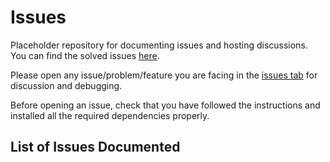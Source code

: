 # Issues

Placeholder repository for documenting issues and hosting discussions. You can find the solved issues [here](https://github.com/CDNS-Team/cyberbot-issues/issues?q=is%3Aissue+is%3Aclosed).

Please open any issue/problem/feature you are facing in the [issues tab](https://github.com/CDNS-Team/cyberbot-issues/issues) for discussion and debugging.

Before opening an issue, check that you have followed the instructions and installed all the required dependencies properly.

## List of Issues Documented
